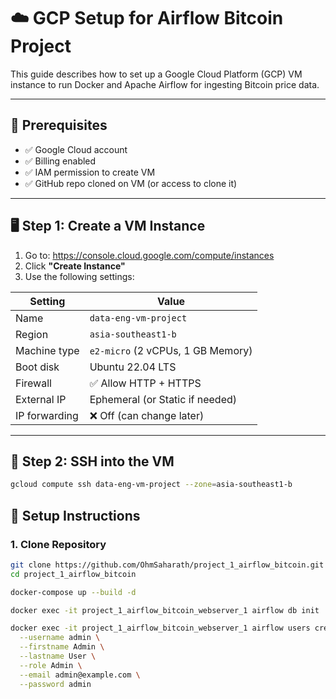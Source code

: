 # ☁️ GCP Setup for Airflow Bitcoin Project

This guide describes how to set up a Google Cloud Platform (GCP) VM instance to run Docker and Apache Airflow for ingesting Bitcoin price data.

---

## 📌 Prerequisites

- ✅ Google Cloud account
- ✅ Billing enabled
- ✅ IAM permission to create VM
- ✅ GitHub repo cloned on VM (or access to clone it)

---

## 🖥️ Step 1: Create a VM Instance

1. Go to: https://console.cloud.google.com/compute/instances
2. Click **"Create Instance"**
3. Use the following settings:

| Setting            | Value                      |
|--------------------|----------------------------|
| Name               | `data-eng-vm-project`      |
| Region             | `asia-southeast1-b`        |
| Machine type       | `e2-micro` (2 vCPUs, 1 GB Memory)|
| Boot disk          | Ubuntu 22.04 LTS           |
| Firewall           | ✅ Allow HTTP + HTTPS       |
| External IP        | Ephemeral (or Static if needed) |
| IP forwarding      | ❌ Off (can change later)  |

---

## 🔑 Step 2: SSH into the VM

```bash
gcloud compute ssh data-eng-vm-project --zone=asia-southeast1-b
```

## 🐳 Setup Instructions

### 1. Clone Repository

```bash
git clone https://github.com/OhmSaharath/project_1_airflow_bitcoin.git
cd project_1_airflow_bitcoin

docker-compose up --build -d

docker exec -it project_1_airflow_bitcoin_webserver_1 airflow db init

docker exec -it project_1_airflow_bitcoin_webserver_1 airflow users create \
  --username admin \
  --firstname Admin \
  --lastname User \
  --role Admin \
  --email admin@example.com \
  --password admin
```
